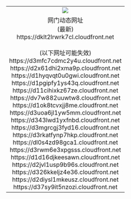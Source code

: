 ﻿<table>
  <tr></tr>
  <tr><td colspan=2 align=center><img src="https://dklt2lrwrk7cl.cloudfront.net/Up/oGate.jpg" /></td></tr>
  <tr><td colspan=2 align=center>网门动态网址<br/>(最新)
<br>https://dklt2lrwrk7cl.cloudfront.net
<br/><br/>(以下网址可能失效)
<br>https://d3mfc7cdmc2y4u.cloudfront.net
<br>https://d2x61dhi2xma9p.cloudfront.net
<br>https://d1hyqvqt0u0gwi.cloudfront.net
<br>https://d1pgipfy1ys43q.cloudfront.net
<br>https://d11cihixkz67ze.cloudfront.net
<br>https://dv7w882uuwtw8.cloudfront.net
<br>https://d1ok8tcvxjj8me.cloudfront.net
<br>https://d3uoa6jl1yw5mm.cloudfront.net
<br>https://d343lwd1yxfnbd.cloudfront.net
<br>https://d3mgrcgj3fyd16.cloudfront.net
<br>https://d3rkatfynp7hkp.cloudfront.net
<br>https://dl0s4zd98gca1.cloudfront.net
<br>https://d3rwm6e3xpgsss.cloudfront.net
<br>https://d1d16djkeesawn.cloudfront.net
<br>https://d2jvl1usp9b96s.cloudfront.net
<br>https://d326kkeljz4e36.cloudfront.net
<br>https://d2diysl1mkeusz.cloudfront.net
<br>https://d37sy9it5nzozi.cloudfront.net
    </td>
  </tr>
</table>
